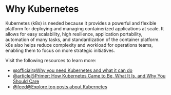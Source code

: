 # Why Kubernetes

Kubernetes (k8s) is needed because it provides a powerful and flexible platform for deploying and managing containerized applications at scale. It allows for easy scalability, high resilience, application portability, automation of many tasks, and standardization of the container platform. k8s also helps reduce complexity and workload for operations teams, enabling them to focus on more strategic initiatives.

Visit the following resources to learn more:

- [@official@Why you need Kubernetes and what it can do](https://kubernetes.io/docs/concepts/overview/#why-you-need-kubernetes-and-what-can-it-do)
- [@article@Primer: How Kubernetes Came to Be, What It Is, and Why You Should Care](https://thenewstack.io/primer-how-kubernetes-came-to-be-what-it-is-and-why-you-should-care/)
- [@feed@Explore top posts about Kubernetes](https://app.daily.dev/tags/kubernetes?ref=roadmapsh)